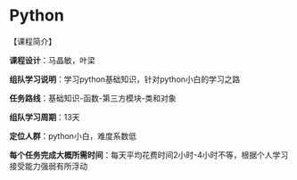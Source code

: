 # Python

【课程简介】

**课程设计**：马晶敏，叶梁

**组队学习说明**：学习python基础知识，针对python小白的学习之路

**任务路线**：基础知识-函数-第三方模块-类和对象

**组队学习周期**：13天

**定位人群**：python小白，难度系数低

**每个任务完成大概所需时间**：每天平均花费时间2小时-4小时不等，根据个人学习接受能力强弱有所浮动


